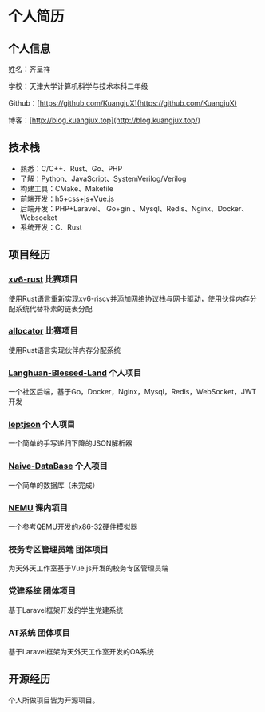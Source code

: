 # 个人简历

## 个人信息

姓名：齐呈祥

学校：天津大学计算机科学与技术本科二年级

Github：[https://github.com/KuangjuX](https://github.com/KuangjuX)

博客：[http://blog.kuangjux.top](http://blog.kuangjux.top/)

## 技术栈

- 熟悉：C/C++、Rust、Go、PHP
- 了解：Python、JavaScript、SystemVerilog/Verilog
- 构建工具：CMake、Makefile
- 前端开发：h5+css+js+Vue.js
- 后端开发：PHP+Laravel、 Go+gin 、Mysql、Redis、Nginx、Docker、Websocket
- 系统开发：C、Rust

## 项目经历

### [xv6-rust](https://github.com/Ko-oK-OS/xv6-rust) 												比赛项目

使用Rust语言重新实现xv6-riscv并添加网络协议栈与网卡驱动，使用伙伴内存分配系统代替朴素的链表分配

### [allocator](https://github.com/Ko-oK-OS/allocator)												比赛项目

使用Rust语言实现伙伴内存分配系统

### [Langhuan-Blessed-Land](https://github.com/KuangjuX/Langhuan-Blessed-Land)				  	 个人项目

一个社区后端，基于Go，Docker，Nginx，Mysql，Redis，WebSocket，JWT开发

### [leptjson](https://github.com/KuangjuX/leptjson)												  个人项目

一个简单的手写递归下降的JSON解析器

### [Naive-DataBase](https://github.com/KuangjuX/Naive-DataBase)									个人项目

一个简单的数据库（未完成）

### [NEMU](https://github.com/KuangjuX/NEMU2020)												   课内项目

一个参考QEMU开发的x86-32硬件模拟器

### 校务专区管理员端							   团体项目

为天外天工作室基于Vue.js开发的校务专区管理员端

### 党建系统											   团体项目

基于Laravel框架开发的学生党建系统

### AT系统												  团体项目

基于Laravel框架为天外天工作室开发的OA系统

## 开源经历

个人所做项目皆为开源项目。
